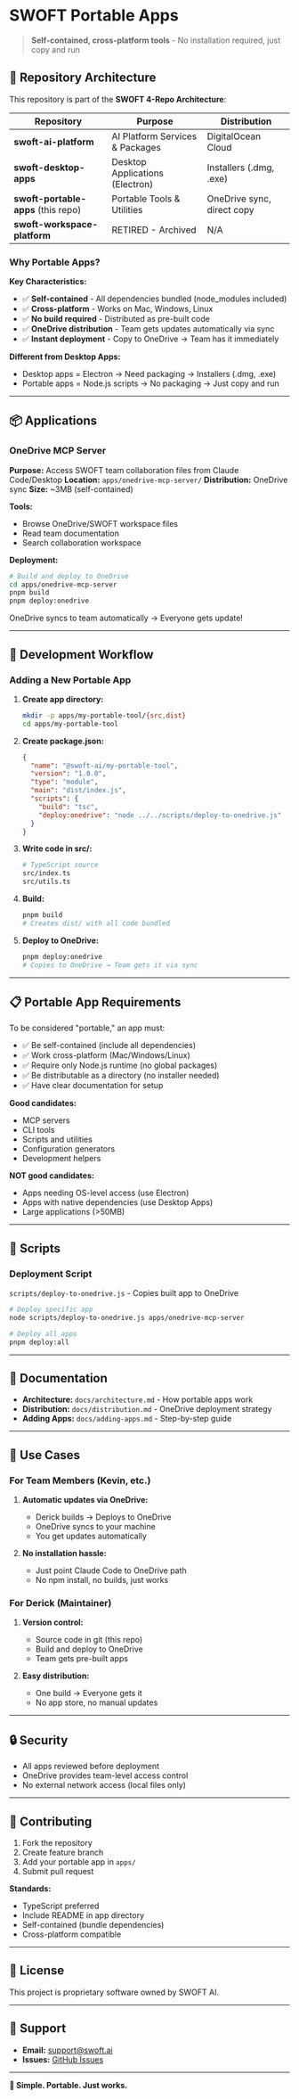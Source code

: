 # SWOFT Portable Apps

> **Self-contained, cross-platform tools** - No installation required, just copy and run

## 🏢 Repository Architecture

This repository is part of the **SWOFT 4-Repo Architecture**:

| Repository | Purpose | Distribution |
|-----------|---------|--------------|
| **swoft-ai-platform** | AI Platform Services & Packages | DigitalOcean Cloud |
| **swoft-desktop-apps** | Desktop Applications (Electron) | Installers (.dmg, .exe) |
| **swoft-portable-apps** (this repo) | Portable Tools & Utilities | OneDrive sync, direct copy |
| **swoft-workspace-platform** | RETIRED - Archived | N/A |

### Why Portable Apps?

**Key Characteristics:**
- ✅ **Self-contained** - All dependencies bundled (node_modules included)
- ✅ **Cross-platform** - Works on Mac, Windows, Linux
- ✅ **No build required** - Distributed as pre-built code
- ✅ **OneDrive distribution** - Team gets updates automatically via sync
- ✅ **Instant deployment** - Copy to OneDrive → Team has it immediately

**Different from Desktop Apps:**
- Desktop apps = Electron → Need packaging → Installers (.dmg, .exe)
- Portable apps = Node.js scripts → No packaging → Just copy and run

---

## 📦 Applications

### OneDrive MCP Server

**Purpose:** Access SWOFT team collaboration files from Claude Code/Desktop
**Location:** `apps/onedrive-mcp-server/`
**Distribution:** OneDrive sync
**Size:** ~3MB (self-contained)

**Tools:**
- Browse OneDrive/SWOFT workspace files
- Read team documentation
- Search collaboration workspace

**Deployment:**
```bash
# Build and deploy to OneDrive
cd apps/onedrive-mcp-server
pnpm build
pnpm deploy:onedrive
```

OneDrive syncs to team automatically → Everyone gets update!

---

## 🚀 Development Workflow

### Adding a New Portable App

1. **Create app directory:**
   ```bash
   mkdir -p apps/my-portable-tool/{src,dist}
   cd apps/my-portable-tool
   ```

2. **Create package.json:**
   ```json
   {
     "name": "@swoft-ai/my-portable-tool",
     "version": "1.0.0",
     "type": "module",
     "main": "dist/index.js",
     "scripts": {
       "build": "tsc",
       "deploy:onedrive": "node ../../scripts/deploy-to-onedrive.js"
     }
   }
   ```

3. **Write code in src/:**
   ```bash
   # TypeScript source
   src/index.ts
   src/utils.ts
   ```

4. **Build:**
   ```bash
   pnpm build
   # Creates dist/ with all code bundled
   ```

5. **Deploy to OneDrive:**
   ```bash
   pnpm deploy:onedrive
   # Copies to OneDrive → Team gets it via sync
   ```

---

## 📋 Portable App Requirements

To be considered "portable," an app must:

- ✅ Be self-contained (include all dependencies)
- ✅ Work cross-platform (Mac/Windows/Linux)
- ✅ Require only Node.js runtime (no global packages)
- ✅ Be distributable as a directory (no installer needed)
- ✅ Have clear documentation for setup

**Good candidates:**
- MCP servers
- CLI tools
- Scripts and utilities
- Configuration generators
- Development helpers

**NOT good candidates:**
- Apps needing OS-level access (use Electron)
- Apps with native dependencies (use Desktop Apps)
- Large applications (>50MB)

---

## 🔧 Scripts

### Deployment Script

`scripts/deploy-to-onedrive.js` - Copies built app to OneDrive

```bash
# Deploy specific app
node scripts/deploy-to-onedrive.js apps/onedrive-mcp-server

# Deploy all apps
pnpm deploy:all
```

---

## 📖 Documentation

- **Architecture:** `docs/architecture.md` - How portable apps work
- **Distribution:** `docs/distribution.md` - OneDrive deployment strategy
- **Adding Apps:** `docs/adding-apps.md` - Step-by-step guide

---

## 🎯 Use Cases

### For Team Members (Kevin, etc.)

1. **Automatic updates via OneDrive:**
   - Derick builds → Deploys to OneDrive
   - OneDrive syncs to your machine
   - You get updates automatically

2. **No installation hassle:**
   - Just point Claude Code to OneDrive path
   - No npm install, no builds, just works

### For Derick (Maintainer)

1. **Version control:**
   - Source code in git (this repo)
   - Build and deploy to OneDrive
   - Team gets pre-built apps

2. **Easy distribution:**
   - One build → Everyone gets it
   - No app store, no manual updates

---

## 🔒 Security

- All apps reviewed before deployment
- OneDrive provides team-level access control
- No external network access (local files only)

---

## 🤝 Contributing

1. Fork the repository
2. Create feature branch
3. Add your portable app in `apps/`
4. Submit pull request

**Standards:**
- TypeScript preferred
- Include README in app directory
- Self-contained (bundle dependencies)
- Cross-platform compatible

---

## 📄 License

This project is proprietary software owned by SWOFT AI.

---

## 💬 Support

- **Email:** support@swoft.ai
- **Issues:** [GitHub Issues](https://github.com/swoft-app/swoft-portable-apps/issues)

---

**🚀 Simple. Portable. Just works.**
